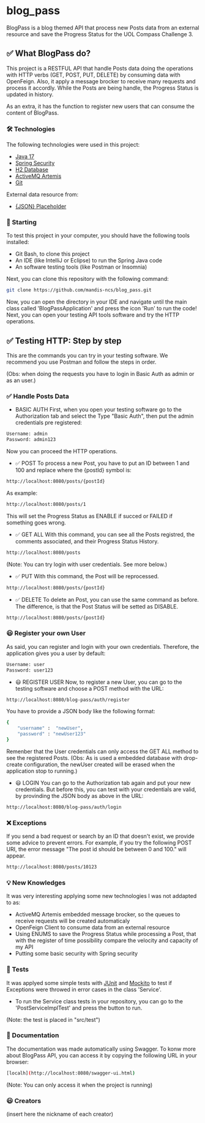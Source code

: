 # blog_pass
BlogPass is a blog themed API that process new Posts data from an external resource and save the Progress Status for the UOL Compass Challenge 3.


## ✅ What BlogPass do?
This project is a RESTFUL API that handle Posts data doing the operations with HTTP verbs (GET, POST, PUT, DELETE) by consuming data with OpenFeign. Also, it apply a message brocker to receive many requests and process it accordly. While the Posts are being handle, the Progress Status is updated in history.

As an extra, it has the function to register new users that can consume the content of BlogPass.


### 🛠️ Technologies
The following technologies were used in this project:

* [Java 17](https://www.oracle.com/br/java/)
* [Spring Security](https://spring.io/projects/spring-security)
* [H2 Database](https://www.h2database.com/html/main.html)
* [ActiveMQ Artemis](https://activemq.apache.org/components/artemis/)
* [Git](https://git-scm.com/)
  
External data resource from:
* [{JSON} Placeholder](https://jsonplaceholder.typicode.com/)

### 🚀 Starting
To test this project in your computer, you should have the following tools installed:
* Git Bash, to clone this project
* An IDE (like IntelliJ or Eclipse) to run the Spring Java code
* An software testing tools (like Postman or Insomnia)
  
Next, you can clone this repository with the following command:

```bash
git clone https://github.com/mandis-ncs/blog_pass.git
```

Now, you can open the directory in your IDE and navigate until the main class called 'BlogPassApplication' and press the icon 'Run' to run the code!
Next, you can open your testing API tools software  and try the HTTP operations.

## ✅ Testing HTTP: Step by step ##
This are the commands you can try in your testing software. We recommend you use Postman and follow the steps in order.

(Obs: when doing the requests you have to login in Basic Auth as admin or as an user.)

### ✅ Handle Posts Data ###
* BASIC AUTH
First, when you open your testing software go to the Authorization tab and select the Type "Basic Auth", then put the admin credentials pre registered: 
```bash
Username: admin
Password: admin123
```
Now you can proceed the HTTP operations.

* ✅ POST
To process a new Post, you have to put an ID between 1 and 100 and replace where the {postId} symbol is:
```bash
http://localhost:8080/posts/{postId}
```
As example:
```bash
http://localhost:8080/posts/1
```
This will set the Progress Status as ENABLE if succed or FAILED if something goes wrong.

* ✅ GET ALL
With this command, you can see all the Posts registred, the comments associated, and their Progress Status History.
```bash
http://localhost:8080/posts
```
(Note: You can try login with user credentials. See more below.)


* ✅ PUT
With this command, the Post will be reprocessed.
```bash
http://localhost:8080/posts/{postId}
```

* ✅ DELETE
To delete an Post, you can use the same command as before. The difference, is that the Post Status will be setted as DISABLE.
```bash
http://localhost:8080/posts/{postId}
```
### 😃 Register your own User ###
As said, you can register and login with your own credentials. Therefore, the application gives you a user by default:
```bash
Username: user
Password: user123
```

* 😃 REGISTER USER
Now, to register a new User, you can go to the testing software and choose a POST method with the URL:
```bash
http://localhost:8080/blog-pass/auth/register
```

You have to provide a JSON body like the following format:
```bash
{
    "username" :  "newUser",
    "password" : "newUser123"
}       
```
Remenber that the User credentials can only access the GET ALL method to see the registered Posts. 
(Obs: As is used a embedded database with drop-create configuration, the newUser created will be erased when the application stop to running.)

* 😃 LOGIN
You can go to the Authorization tab again and put your new credentials. But before this, you can test with your credentials are valid, by provinding the JSON body as above in the URL:
```bash
http://localhost:8080/blog-pass/auth/login
```

### ❌ Exceptions
If you send a bad request or search by an ID that doesn't exist, we provide some advice to prevent errors. For example, if you try the following POST URI, the error message "The post id should be between 0 and 100." will appear.

```bash
http://localhost:8080/posts/10123
```

### 💡 New Knowledges ###
It was very interesting applying some new technologies I was not addapted to as:
*  ActiveMQ Artemis embedded message brocker, so the queues to receive requests will be created automaticaly
*  OpenFeign Client to consume data from an external resource
*  Using ENUMS to save the Progress Status while processing a Post, that with the register of time possibility compare the velocity and capacity of my API
*  Putting some basic security with Spring security

### 🧪 Tests
It was applyed some simple tests with [JUnit](https://junit.org/junit5/) and [Mockito](https://site.mockito.org/) to test if Exceptions were throwed in error cases in the class 'Service'.
* To run the Service class tests in your repository, you can go to the 'PostServiceImplTest' and press the button to run.

(Note: the test is placed in "src/test")

### 📄 Documentation
The documentation was made automatically using Swagger.
To konw more about BlogPass API, you can access it by copying the following URL in your browser:
```bash
[localh](http://localhost:8080/swagger-ui.html)
```

(Note: You can only access it when the project is running)

### ‎😃 Creators
(insert here the nickname of each creator)
